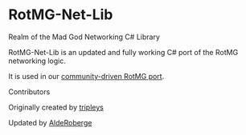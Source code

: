 # RotMG-Net-Lib
Realm of the Mad God Networking C# Library

RotMG-Net-Lib is an updated and fully working C# port of the RotMG networking logic. 

It is used in our [community-driven RotMG port](https://github.com/RealmDev/RotMG-Clone).

Contributors

Originally created by [tripleys](https://github.com/tripleys/RotMG-Net-Lib)

Updated by [AldeRoberge](https://github.com/AldeRoberge/RotMG-Net-Lib)
